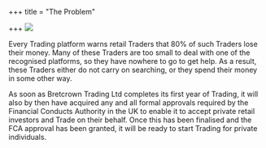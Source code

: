 +++
title = "The Problem"

+++
![](/images/problem.png)

Every Trading platform warns retail Traders that 80% of such Traders lose their money. Many of these Traders are too small to deal with one of the recognised platforms, so they have nowhere to go to get help. As a result, these Traders either do not carry on searching, or they spend their money in some other way.

As soon as Bretcrown Trading Ltd completes its first year of Trading, it will also by then have acquired any and all formal approvals required by the Financial Conducts Authority in the UK to enable it to accept private retail investors and Trade on their behalf.  Once this has been finalised and the FCA approval has been granted, it will be ready to start Trading for private individuals.